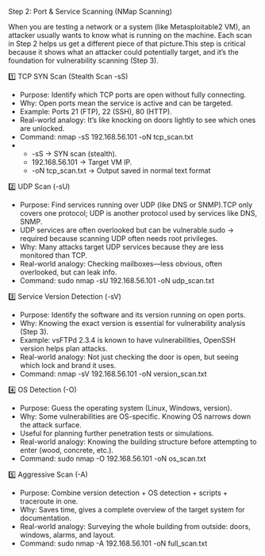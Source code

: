 Step 2: Port & Service Scanning (NMap Scanning)

When you are testing a network or a system (like Metasploitable2 VM), an attacker usually wants to know what is running on the machine. Each scan in Step 2 helps us get a different piece of that picture.This step is critical because it shows what an attacker could potentially target, and it’s the foundation for vulnerability scanning (Step 3).

1️⃣ TCP SYN Scan (Stealth Scan -sS)
  -  Purpose: Identify which TCP ports are open without fully connecting.
  -  Why: Open ports mean the service is active and can be targeted.
  -  Example: Ports 21 (FTP), 22 (SSH), 80 (HTTP).
  -  Real-world analogy: It’s like knocking on doors lightly to see which ones are unlocked.
  -  Command: nmap -sS 192.168.56.101 -oN tcp_scan.txt
  -  - -sS → SYN scan (stealth).
     - 192.168.56.101 → Target VM IP.
     - -oN tcp_scan.txt → Output saved in normal text format

2️⃣ UDP Scan (-sU)
  -  Purpose: Find services running over UDP (like DNS or SNMP).TCP only covers one protocol; UDP is another protocol used by services like DNS, SNMP.
  -  UDP services are often overlooked but can be vulnerable.sudo → required because scanning UDP often needs root privileges.
  -  Why: Many attacks target UDP services because they are less monitored than TCP.
  -  Real-world analogy: Checking mailboxes—less obvious, often overlooked, but can leak info.
  -  Command: sudo nmap -sU 192.168.56.101 -oN udp_scan.txt

3️⃣ Service Version Detection (-sV)
  - Purpose: Identify the software and its version running on open ports.
  - Why: Knowing the exact version is essential for vulnerability analysis (Step 3).
  - Example: vsFTPd 2.3.4 is known to have vulnerabilities, OpenSSH version helps plan attacks.
  - Real-world analogy: Not just checking the door is open, but seeing which lock and brand it uses.
  - Command: nmap -sV 192.168.56.101 -oN version_scan.txt

4️⃣ OS Detection (-O)
  -  Purpose: Guess the operating system (Linux, Windows, version).
  -  Why: Some vulnerabilities are OS-specific. Knowing OS narrows down the attack surface.
  -  Useful for planning further penetration tests or simulations.
  -  Real-world analogy: Knowing the building structure before attempting to enter (wood, concrete, etc.).
  -  Command: sudo nmap -O 192.168.56.101 -oN os_scan.txt

5️⃣ Aggressive Scan (-A)
  - Purpose: Combine version detection + OS detection + scripts + traceroute in one.
  - Why: Saves time, gives a complete overview of the target system for documentation.
  - Real-world analogy: Surveying the whole building from outside: doors, windows, alarms, and layout.
  - Command: sudo nmap -A 192.168.56.101 -oN full_scan.txt
